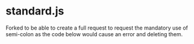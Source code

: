 # standard.js
Forked to be able to create a full request to request the mandatory use of semi-colon as the code below would cause an error and deleting them.
